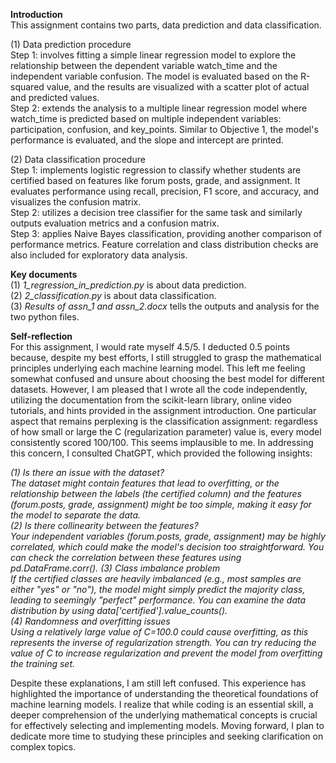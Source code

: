 **Introduction**  
This assignment contains two parts, data prediction and data classification.  
  
(1) Data prediction procedure  
Step 1: involves fitting a simple linear regression model to explore the relationship between the dependent variable watch_time and the independent variable confusion. The model is evaluated based on the R-squared value, and the results are visualized with a scatter plot of actual and predicted values.  
Step 2: extends the analysis to a multiple linear regression model where watch_time is predicted based on multiple independent variables: participation, confusion, and key_points. Similar to Objective 1, the model's performance is evaluated, and the slope and intercept are printed.  
  
(2) Data classification procedure  
Step 1: implements logistic regression to classify whether students are certified based on features like forum posts, grade, and assignment. It evaluates performance using recall, precision, F1 score, and accuracy, and visualizes the confusion matrix.  
Step 2: utilizes a decision tree classifier for the same task and similarly outputs evaluation metrics and a confusion matrix.  
Step 3: applies Naive Bayes classification, providing another comparison of performance metrics. Feature correlation and class distribution checks are also included for exploratory data analysis.  
  
**Key documents**  
(1) _1_regression_in_prediction.py_ is about data prediction.  
(2) _2_classification.py_ is about data classification.  
(3) _Results of assn_1 and assn_2.docx_ tells the outputs and analysis for the two python files.  
  
**Self-reflection**  
For this assignment, I would rate myself 4.5/5. I deducted 0.5 points because, despite my best efforts, I still struggled to grasp the mathematical principles underlying each machine learning model. This left me feeling somewhat confused and unsure about choosing the best model for different datasets. However, I am pleased that I wrote all the code independently, utilizing the documentation from the scikit-learn library, online video tutorials, and hints provided in the assignment introduction. One particular aspect that remains perplexing is the classification assignment: regardless of how small or large the C (regularization parameter) value is, every model consistently scored 100/100. This seems implausible to me. In addressing this concern, I consulted ChatGPT, which provided the following insights:  
  
_(1) Is there an issue with the dataset?  
The dataset might contain features that lead to overfitting, or the relationship between the labels (the certified column) and the features (forum.posts, grade, assignment) might be too simple, making it easy for the model to separate the data._    
_(2) Is there collinearity between the features?  
Your independent variables (forum.posts, grade, assignment) may be highly correlated, which could make the model's decision too straightforward. You can check the correlation between these features using pd.DataFrame.corr()._
_(3) Class imbalance problem  
If the certified classes are heavily imbalanced (e.g., most samples are either "yes" or "no"), the model might simply predict the majority class, leading to seemingly "perfect" performance. You can examine the data distribution by using data['certified'].value_counts().  
(4)  Randomness and overfitting issues  
Using a relatively large value of C=100.0 could cause overfitting, as this represents the inverse of regularization strength. You can try reducing the value of C to increase regularization and prevent the model from overfitting the training set._  
  
Despite these explanations, I am still left confused. This experience has highlighted the importance of understanding the theoretical foundations of machine learning models. I realize that while coding is an essential skill, a deeper comprehension of the underlying mathematical concepts is crucial for effectively selecting and implementing models. Moving forward, I plan to dedicate more time to studying these principles and seeking clarification on complex topics.  
